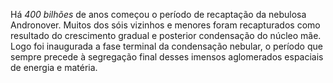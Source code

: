 ﻿Há *400 bilhões* de anos começou o período de recaptação da nebulosa Andronover. Muitos dos sóis vizinhos e menores foram recapturados como resultado do crescimento gradual e posterior condensação do núcleo mãe. Logo foi inaugurada a fase terminal da condensação nebular, o período que sempre precede à segregação final desses imensos aglomerados espaciais de energia e matéria.